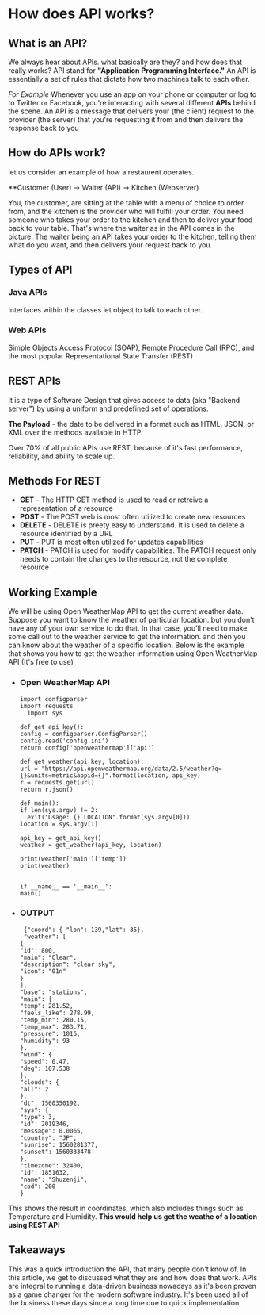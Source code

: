 # How does API works?

## What is an API?
We always hear about APIs. what basically are they? and how does that really works? 
API stand for **"Application Programming Interface."**
An API is essentially a set of rules that dictate how two machines talk to each other.

*For Example*
Whenever you use an app on your phone or computer or log to to Twitter or Facebook, you're interacting with several different **APIs** behind the scene. 
An API is a message that delivers your (the client) request to the provider (the server) that you're requesting it from and then delivers the response back to you

## How do APIs work?
let us consider an example of how a restaurent operates. 

**Customer (User) -> Waiter (API) -> Kitchen (Webserver)

You, the customer, are sitting at the table with a menu of choice to order from, and the kitchen is the provider who will fulfill your order. You need someone who takes your order to the kitchen and then to deliver your food back to your table.
That's where the waiter as in the API comes in the picture. The waiter being an API takes your order to the kitchen, telling them what do you want, and then delivers your request back to you.

## Types of API

### **Java APIs** 
Interfaces within the classes let object to talk to each other.

### **Web APIs** 
Simple Objects Access Protocol (SOAP), Remote Procedure Call (RPC), and the most popular Representational State Transfer (REST)

## REST APIs
It is a  type of Software Design that gives access to data (aka "Backend server") by using a uniform and predefined set of operations.

**The Payload** - the date to be delivered in a format such as HTML, JSON, or XML over the methods available in HTTP.

Over 70% of all public APIs use REST, because of it's fast performance, reliability, and ability to scale up.

## Methods For REST

* **GET** - The HTTP GET method is used to read or retreive a representation of a resource
* **POST** - The POST web is most often utilized to create new resources
* **DELETE** - DELETE is preety easy to understand. It is used to delete a resource identified by a URL
* **PUT** - PUT is most often utilized for updates capabilities
* **PATCH** - PATCH is used for modify capabilities. The PATCH request only needs to contain the changes to the resource, not the complete resource

## Working Example
We will be using Open WeatherMap API to get the current weather data. Suppose you want to know the weather of particular location. but you don't have any of your own service to do that. In that case, you'll need to make some call out to the weather service to get the information. and then you can know about the weather of a specific location. Below is the example that shows you how to get the weather information using Open WeatherMap API (It's free to use)

* ### Open WeatherMap API


      import configparser
      import requests
        import sys
 
      def get_api_key():
      config = configparser.ConfigParser()
      config.read('config.ini')
      return config['openweathermap']['api']
 
      def get_weather(api_key, location):
      url = "https://api.openweathermap.org/data/2.5/weather?q={}&units=metric&appid={}".format(location, api_key)
      r = requests.get(url)
      return r.json()
 
      def main():
      if len(sys.argv) != 2:
        exit("Usage: {} LOCATION".format(sys.argv[0]))
      location = sys.argv[1]
 
      api_key = get_api_key()
      weather = get_weather(api_key, location)
 
      print(weather['main']['temp'])
      print(weather)
 
 
      if __name__ == '__main__':
      main()

* ### OUTPUT


       {"coord": { "lon": 139,"lat": 35},
       "weather": [
      {
      "id": 800,
      "main": "Clear",
      "description": "clear sky",
      "icon": "01n"
      }
      ],
      "base": "stations",
      "main": {
      "temp": 281.52,
      "feels_like": 278.99,
      "temp_min": 280.15,
      "temp_max": 283.71,
      "pressure": 1016,
      "humidity": 93
      },
      "wind": {
      "speed": 0.47,
      "deg": 107.538
      },
      "clouds": {
      "all": 2
      },
      "dt": 1560350192,
      "sys": {
      "type": 3,
      "id": 2019346,
      "message": 0.0065,
      "country": "JP",
      "sunrise": 1560281377,
      "sunset": 1560333478
      },
      "timezone": 32400,
      "id": 1851632,
      "name": "Shuzenji",
      "cod": 200
      }
      
      

This shows the result in coordinates, which also includes things such as Temperature and Humidity. **This would help us get the weathe of a location using REST API**

## Takeaways
This was a quick introduction the API, that many people don't know of. In this article, we get to discussed what they are and how does that work. APIs are integral to running a data-driven business nowadays as it's been proven as a game changer for the modern software industry. It's been used all of the business these days since a long time due to quick implementation.
